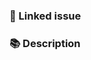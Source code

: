 <!--
☝️ PR title should follow conventional commits (https://conventionalcommits.org).
In particular, the title should start with one of the following types:

- docs: 📖 Documentation (updates to the documentation or readme)
- fix: 🐞 Bug fix (a non-breaking change that fixes an issue)
- feat: ✨ New feature/enhancement (a non-breaking change that adds functionality or improves existing one)
- feat!/fix!: ⚠️ Breaking change (fix or feature that would cause existing functionality to change)
- chore: 🧹 Chore (updates to the build process or auxiliary tools and libraries)
-->

### 🔗 Linked issue

<!-- If it resolves an open issue, please link the issue here. For example "Resolves #123" -->

### 📚 Description

<!-- Describe your changes in detail -->
<!-- Why is this change required? What problem does it solve? -->
